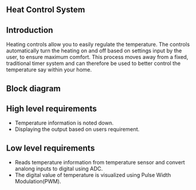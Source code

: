 ## Heat Control System

## Introduction
Heating controls allow you to easily regulate the temperature. The controls automatically turn the heating on and off based on
settings input by the user, to ensure maximum comfort. This process moves away from a fixed, traditional timer system and can therefore be used to better control the temperature say within your home.

## Block diagram

## High level requirements
- Temperature information is noted down. 
- Displaying the output based on users requirement.

## Low level requirements
- Reads temperature information from temperature sensor and convert analong inputs to digital using ADC.
- The digital value of temperature is visualized using Pulse Width Modulation(PWM).